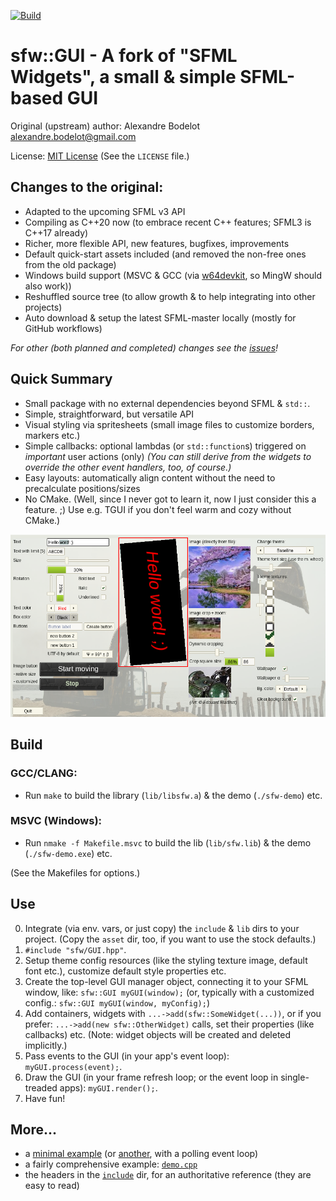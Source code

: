 [![Build](https://github.com/xparq/sfw/actions/workflows/build.yml/badge.svg)](https://github.com/xparq/sfw/actions/workflows/build.yml)

sfw::GUI - A fork of "SFML Widgets", a small & simple SFML-based GUI
====================================================================

Original (upstream) author: Alexandre Bodelot <alexandre.bodelot@gmail.com>

License: [MIT License](http://opensource.org/licenses/MIT) (See the `LICENSE` file.)

## Changes to the original:

- Adapted to the upcoming SFML v3 API
- Compiling as C++20 now (to embrace recent C++ features; SFML3 is C++17 already)
- Richer, more flexible API, new features, bugfixes, improvements
- Default quick-start assets included (and removed the non-free ones from the old package)
- Windows build support (MSVC & GCC (via [w64devkit](https://github.com/skeeto/w64devkit), so MingW should also work))
- Reshuffled source tree (to allow growth & to help integrating into other projects)
- Auto download & setup the latest SFML-master locally (mostly for GitHub workflows)

_For other (both planned and completed) changes see the [issues](https://github.com/xparq/sfw/issues)!_

## Quick Summary

- Small package with no external dependencies beyond SFML & `std::`.
- Simple, straightforward, but versatile API
- Visual styling via spritesheets (small image files to customize borders, markers etc.)
- Simple callbacks: optional lambdas (or `std::function`s) triggered on _important_ user actions (only)
  _(You can still derive from the widgets to override the other event handlers, too, of course.)_
- Easy layouts: automatically align content without the need to precalculate positions/sizes
- No CMake. (Well, since I never got to learn it, now I just consider this a feature. ;)
  Use e.g. TGUI if you don't feel warm and cozy without CMake.)


![screenshot](doc/media/demo-screenshot.png)


## Build

### GCC/CLANG:

- Run `make` to build the library (`lib/libsfw.a`) & the demo (`./sfw-demo`) etc.

### MSVC (Windows):

- Run `nmake -f Makefile.msvc` to build the lib (`lib/sfw.lib`) & the demo (`./sfw-demo.exe`) etc.

(See the Makefiles for options.)


## Use

0. Integrate (via env. vars, or just copy) the `include` & `lib` dirs to your project.
   (Copy the `asset` dir, too, if you want to use the stock defaults.)
1. `#include "sfw/GUI.hpp"`.
2. Setup theme config resources (like the styling texture image, default font etc.),
   customize default style properties etc.
3. Create the top-level GUI manager object, connecting it to your SFML window, like: `sfw::GUI myGUI(window);`
   (or, typically with a customized config.: `sfw::GUI myGUI(window, myConfig);`)
4. Add containers, widgets with `...->add(sfw::SomeWidget(...))`, or if you prefer: `...->add(new sfw::OtherWidget)` calls,
   set their properties (like callbacks) etc.
   (Note: widget objects will be created and deleted implicitly.)
5. Pass events to the GUI (in your app's event loop): `myGUI.process(event);`.
6. Draw the GUI (in your frame refresh loop; or the event loop in single-treaded apps): `myGUI.render();`.
7. Have fun!

## More...

* a [minimal example](src/examples/minimal_example.cpp) (or [another](src/examples/minimal_example-polling.cpp), with a polling event loop)
* a fairly comprehensive example: [`demo.cpp`](src/examples/demo.cpp)
* the headers in the [`include`](include/sfw) dir, for an authoritative reference (they are easy to read)
